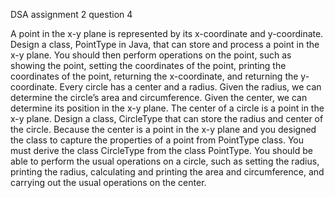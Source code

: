 DSA assignment 2 question 4

A point in the x-y plane is represented by its x-coordinate and y-coordinate. Design a class,
PointType in Java, that can store and process a point in the x-y plane. You should then
perform operations on the point, such as showing the point, setting the coordinates of the
point, printing the coordinates of the point, returning the x-coordinate, and returning the y-
coordinate. Every circle has a center and a radius. Given the radius, we can determine the
circle’s area and circumference. Given the center, we can determine its position in the x-y
plane. The center of a circle is a point in the x-y plane. Design a class, CircleType that can
store the radius and center of the circle. Because the center is a point in the x-y plane and
you designed the class to capture the properties of a point from PointType class. You must
derive the class CircleType from the class PointType. You should be able to perform the
usual operations on a circle, such as setting the radius, printing the radius, calculating and
printing the area and circumference, and carrying out the usual operations on the center.
